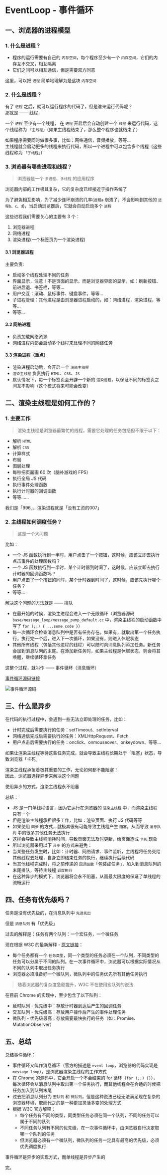 # EventLoop - 事件循环

## 一、浏览器的进程模型

### 1. 什么是进程？

- 程序的运行需要有自己的 `内存空间`，每个程序至少有一个 `内存空间`，它们的内存互不交叉，相互隔离
- 它们之间可以相互通信，但是需要双方同意

这里，可以把 `进程` 简单地理解为是这块 `内存空间`

### 2. 什么是线程？

有了 `进程` 之后，就可以运行程序的代码了，但是谁来运行代码呢？\
那就是 —— 线程

一个 `进程` 至少有一个线程， 在 `进程` 开启后会自动创建一个 `线程` 来运行代码，这个线程称为 `「主线程」`（如果主线程结束了，那么整个程序也就结束了）

如果程序需要同时做很多事，比如：网络通信，音频播放，等等...\
主线程就会启动更多的线程来执行代码，所以一个进程中可以包含多个线程（这些线程称为 `「子线程」`）

### 3. 浏览器有哪些进程和线程？

> 浏览器是一个 `多进程`、`多线程` 的应用程序

浏览器内部的工作极其复杂，它的复杂度已经接近于操作系统了

为了避免相互影响，为了减少连环崩溃的几率(`进程a` 崩溃了，不会影响到其他的 `进程b、c、d`)，当启动浏览器后，它就会自动启动多个 `进程`

这些进程我们需要关心的主要有 3 个：

1. 浏览器进程
2. 网络进程
3. 渲染进程(一个标签页为一个渲染进程)

#### 3.1 浏览器进程

主要负责:

- 启动多个线程处理不同的任务
- 界面显示，注意！不是页面的显示，而是浏览器界面的显示，如：刷新按钮、前进后退、书签栏，等等...
- 用户交互：滚动、鼠标事件、键盘事件，等等...
- 子进程管理：其他进程是由浏览器进程启动的，如：网络进程，渲染进程，等等...
- 等等...

#### 3.2 网络进程

- 负责加载网络资源
- 网络进程内部会启动多个线程来处理不同的网络任务

#### 3.3 渲染进程（重点）

- 渲染进程启动后，会开启一个 `渲染主线程`
- `渲染主线程` 负责执行 `HTML`、`CSS`、`JS`
- 默认情况下，每一个标签页会开辟一个新的 `渲染进程`，以保证不同的标签页之间互不影响（这个模式将来可能会改变）

## 二、渲染主线程是如何工作的？

### 1. 主要工作

> 渲染主线程是浏览器最繁忙的线程，需要它处理的任务包括但不限于以下：

- 解析 `HTML`
- 解析 `CSS`
- 计算样式
- 布局
- 图层处理
- 每秒把页面画 60 次（脑补游戏的 FPS）
- 执行全局 JS 代码
- 执行事件处理函数
- 执行计时器的回调函数
- 等等......

我们是「996」，渲染进程就是「没有工资的007」

### 2. 主线程如何调度任务？

> 这是一个大问题

比如：

- 一个 JS 函数执行到一半时，用户点击了一个按钮，这时候，应该立即去执行点击事件的处理函数吗？
- 一个 JS 函数执行到一半时，某个计时器到时间了，这时候，应该立即去执行计时器的回调函数吗？
- 用户点击了一个按钮的同时，某个计时器到时间了，这时候，应该先执行哪个任务？
- 等等...

解决这个问题的方法就是 —— 排队

- 在最开始的时候，渲染主进程会进入一个无限循环（浏览器源码 `base/message_loop/message_pump_default.cc` 中，渲染主线程的启动函数中写了 `for (;;) { ...some code }`）
- 每一次循环会检查消息队列中是否有任务存在。如果有，就取出第一个任务执行，执行完一个后，进入下一次循环，如果没有，则进入休眠状态
- 其他所有线程（包括其他进程的线程）可以随时向消息队列添加任务。新任务会加到消息队列的末尾。在添加新任务时，如果主线程是休眠状态，则会将其唤醒，继续循环拿任务

这整个过程，就叫作 —— 事件循环（消息循环）

[事件循环源码链接](https://github.com/chromium/chromium/blob/main/base/message_loop/message_pump_default.cc#L32)

![事件循环源码](./images/message_queue1.png)

## 三、什么是异步

在代码的执行过程中，会遇到一些无法立即处理的任务，比如：

- 计时完成后需要执行的任务：setTimeout、setInterval
- 网络通信完成后需要执行的任务：XMLHttpRequest、Fetch
- 用户点击后需要执行的任务：onclick、onmouseover、onkeydown、等等...

如果让渲染主线程等待这些任务完成，就会导致主线程长期处于「阻塞」状态，导致浏览器「卡死」

渲染主线程承担着极其重要的工作，无论如何都不能阻塞！\
因此，浏览器选择异步来解决这个问题

使用异步的方式，渲染主线程永不阻塞

总结：

- JS 是一门单线程语言，因为它运行在浏览器的 `渲染主线程` 中，而渲染主线程只有一个
- 但是渲染主线程承担很多工作，比如：渲染页面、执行 JS 代码等等
- 如果使用 `同步` 的方式，就极其很有可能导致主线程产生 `阻塞`，从而导致 `消息队列` 中的很多其他任务无法执行
- 这样会导致主线程消耗时间，导致页面无法及时更新，给页面造成 `卡死` 现象
- 所以浏览器采用以下 `异步` 的方式来避免：
- 当某些任务发生时，比如：计时器、网络请求、事件监听，主线程将任务交给其他线程去处理，自身立即结束任务的执行，继续执行后续代码
- 当其他线程完成时，将之前传递的 `回调函数`「包装成任务」，加入到消息队列的末尾排队，等待主线程 `调度执行`
- 在这种异步的模式下，浏览器将会永不阻塞，从而最大限度的保证了单线程的流畅运行

## 四、任务有优先级吗？

任务是没有优先级的，在消息队列中 `先进先出`

但是 `消息队列` 有「优先级」

过去的解释是：任务有两个队列：一个宏任务，一个微任务

现在根据 W3C 的最新解释 - [原文链接](https://html.spec.whatwg.org/multipage/webappapis.html#perform-a-microtask-checkpoint)：

- 每个任务都有一个 `任务类型`，同一个类型的任务必须在一个队列，不同类型的任务可以分属于不同的队列。在一次事件循环中，浏览器可以根据实际情况从不同的队列中取出任务执行
- 浏览器必须准备好一个微队列，微队列中的任务优先所有其他任务执行

> 随着浏览器的复杂度急剧提升，W3C 不在使用宏队列的说法

在目前 Chrome 的实现中，至少包含了以下队列：

- 延时队列 - 优先级中：存放计时器到达后产生的回调任务
- 交互队列 - 优先级高：存放用户操作后产生的事件处理任务
- 微队列 - 优先级最高：存放需要最快执行的任务（如：Promise、MutationObserver）

## 五、总结

总结事件循环：

- 事件循环又叫作消息循环（官方的描述是 `event loop`，浏览器的代码实现是 `message_loop`），是浏览器渲染主线程的工作方式
- 在 Chrome 的源码中，它会开启一个不会结束的 for 循环（`for (;;) {}`），每次循环会从消息队列中取出第一个任务执行，而其他线程会在合适的时候把任务加入到队列末尾
- 过去把消息队列分为 `宏队列` 和 `微队列`，但是这种说法已经无法满足现在复杂的浏览器环境，取而代之的是一种更加灵活多变的处理方式
- 根据 W3C 官方解释：
  - 每个任务有不同的类型，同类型任务必须在同一个队列，不同的任务可以属于不同的队列
  - 不同任务队列有不同的优先级，在一次事件循环中，由浏览器自行决定取哪一个队列的任务
  - 但浏览器必须有一个微队列，微队列的任务一定具有最高的优先级，必须优先调度执行

事件循环是异步的实现方式，而单线程是异步产生的

完。
